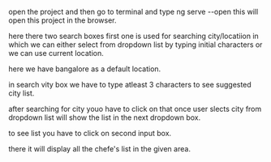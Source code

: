 open the project and then go to terminal and type ng serve --open this will open this project in the browser.

here there two search boxes first one is used for searching city/locatiion in which we can either  select from dropdown list by typing initial characters or we can use current location.

here we have bangalore as a default location.

in search vity box we have to type atleast 3 characters to see suggested city list.

after searching for city youo have to click on that once user slects city from dropdown list will show the list in the next dropdown box.

to see list you have to click on second input box.

there it will display all the chefe's list in the given area.
